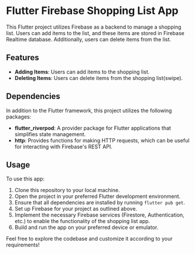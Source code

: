 
# Flutter Firebase Shopping List App

This Flutter project utilizes Firebase as a backend to manage a shopping list. Users can add items to the list, and these items are stored in Firebase Realtime database. Additionally, users can delete items from the list.

## Features

- **Adding Items**: Users can add items to the shopping list.
- **Deleting Items**: Users can delete items from the shopping list(swipe).

## Dependencies

In addition to the Flutter framework, this project utilizes the following packages:

- **flutter_riverpod**: A provider package for Flutter applications that simplifies state management.
- **http**: Provides functions for making HTTP requests, which can be useful for interacting with Firebase's REST API.


## Usage

To use this app:

1. Clone this repository to your local machine.
2. Open the project in your preferred Flutter development environment.
3. Ensure that all dependencies are installed by running `flutter pub get`.
4. Set up Firebase for your project as outlined above.
5. Implement the necessary Firebase services (Firestore, Authentication, etc.) to enable the functionality of the shopping list app.
6. Build and run the app on your preferred device or emulator.

Feel free to explore the codebase and customize it according to your requirements!

